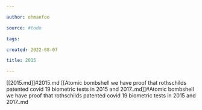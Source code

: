 ```yaml
---

author: ohmanfoo

source: #todo

tags: 

created: 2022-08-07

title: 2015

---
```

[[2015.md]]#2015.md
[[Atomic bombshell we have proof that rothschilds patented covid 19 biometric tests in 2015 and 2017..md]]#Atomic bombshell we have proof that rothschilds patented covid 19 biometric tests in 2015 and 2017..md